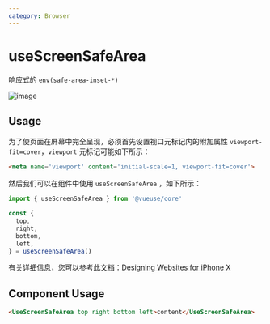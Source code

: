 ```yaml
---
category: Browser
---
```


# useScreenSafeArea

响应式的 `env(safe-area-inset-*)`

![image](https://webkit.org/wp-content/uploads/safe-areas-1.png)

## Usage

为了使页面在屏幕中完全呈现，必须首先设置视口元标记内的附加属性 `viewport-fit=cover`，`viewport` 元标记可能如下所示：

```html
<meta name='viewport' content='initial-scale=1, viewport-fit=cover'>
```

然后我们可以在组件中使用 `useScreenSafeArea` ，如下所示：

```ts
import { useScreenSafeArea } from '@vueuse/core'

const {
  top,
  right,
  bottom,
  left,
} = useScreenSafeArea()
```

有关详细信息，您可以参考此文档：[Designing Websites for iPhone X](https://webkit.org/blog/7929/designing-websites-for-iphone-x/)

## Component Usage

```html
<UseScreenSafeArea top right bottom left>content</UseScreenSafeArea>
```
